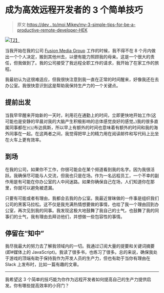 # 成为高效远程开发者的 3 个简单技巧

> 原文:[https://dev . to/moi Mikey/my-3-simple-tips-for-be-a-productive-remote-developer-HEK](https://dev.to/moimikey/my-3-simple-tips-for-being-a-productive-remote-developer-hek)

[![](../Images/c6eaacd3dda4416e697c250d574764e3.png)T2】](https://i.giphy.com/media/11jQqqyF4S5MWY/giphy.gif)

当我开始在我的公司 [Fusion Media Group](https://kinja.com) 工作的时候，我不得不在 8 个月内做出一个个人决定，搬到其他州去，以便有能力照顾我的母亲。这是一个很大的责任，但我做到了。我的公司接受了我远程全职工作的请求，我开始了在家工作的旅程。

我最初认为这很难适应，但我很快注意到我一直在正常的时间醒来，好像我还在去办公室。我很快意识到这是帮助我保持生产力的一个关键点。

## 提前出发

当我早早醒来开始新的一天时，利用花在通勤上的时间，立即更快地开始工作(这可能也是安静的早晨对我的大脑产生积极影响的总体感觉良好的感觉。)我的很多直属同事都在🇭🇺布达佩斯，所以早上有额外的时间也意味着有额外的时间和我的海外同事在一起。在这两者之间，我觉得把早上的精力用在阅读邮件和写代码上比坐在火车上更有效率。

## 到场

在我的公司，如果你不工作，你很可能会在某个频道看到我的名字。因为我很活跃。我确保尽可能与人交流，但我也只是在场。作为一名远程员工，一个不幸的副作用是有可能在你办公室的人中间迷路。如果你确保自己在场，人们知道你在那里，你就可以避免被遗漏。

只要有可能或者有理由，我都会去我的办公室。我最近冒昧做的一件事是组织我们公司的黑客马拉松。这不仅是我充满热情想要做的事情，也给了我一个理由回到办公室，再次见到我的同事。我发现这极大地鼓舞了我自己的士气，也鼓舞了我的同事们的士气，我有理由去拜访他们，并想做一些包容性的事情。

## 停留在“知中”

我尽我最大的努力去了解我领域内的一切。我通过订阅大量的提要和关键词摘要(即#媒体上的 JavaScript)。我读了很多书，也练习了很多。总的来说，确保我处于游戏的顶端有助于保持我作为开发人员的生产力，但也有助于当你有理由在 Slack 上发布时，比如一篇有趣的文章。

* * *

我希望这 3 个简单的技巧能为你作为远程开发者如何提高自己的生产力提供启发。你有哪些提高效率的小窍门？